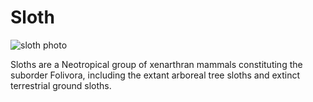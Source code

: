 
# Sloth

![sloth photo](https://files.worldwildlife.org/wwfcmsprod/images/Sloth_3_12_2014/hero_full/95bi8m2u6i_sloth__c__Jorge_Salas_International_Expeditions.JPG)

Sloths are a Neotropical group of xenarthran mammals constituting the suborder Folivora, including the extant arboreal tree sloths and extinct terrestrial ground sloths.
